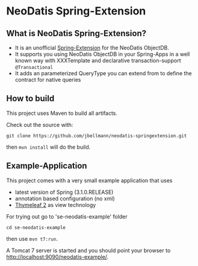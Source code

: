 # NeoDatis Spring-Extension
## What is NeoDatis Spring-Extension?

* It is an unofficial [Spring-Extension](http://www.springsource.org/extensions) for the NeoDatis ObjectDB.
* It supports you using NeoDatis ObjectDB in your Spring-Apps in a well known way with XXXTemplate and declarative transaction-support `@Transactional`
* It adds an parameterized QueryType you can extend from to define the contract for native queries

## How to build

This project uses Maven to build all artifacts.

Check out the source with:

`git clone https://github.com/jbellmann/neodatis-springextension.git`

then `mvn install` will do the build.

## Example-Application

This project comes with a very small example application that uses

* latest version of Spring (3.1.0.RELEASE)
* annotation based configuration (no xml)
* [Thymeleaf 2](http://www.thymeleaf.org/) as view technology


For trying out go to 'se-neodatis-example' folder

`cd se-neodatis-example`

then use `mvn t7:run`.

A Tomcat 7 server is started and you should point your browser to [http://localhost:9090/neodatis-example/](http://localhost:9090/neodatis-example/).
